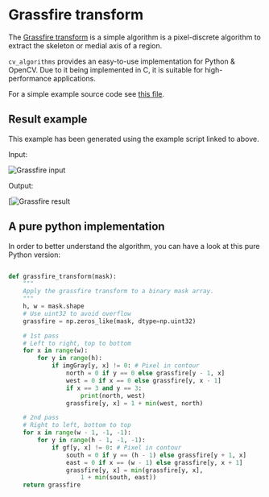 # Grassfire transform

The [Grassfire transform](https://en.wikipedia.org/wiki/Grassfire_transform) is a simple algorithm is a pixel-discrete algorithm to extract the skeleton or medial axis of a region.

`cv_algorithms` provides an easy-to-use implementation for Python & OpenCV. Due to it being implemented in C, it is suitable for high-performance applications.

For a simple example source code see [this file](https://github.com/ulikoehler/cv_algorithms/blob/master/examples/grassfire.py).

## Result example

This example has been generated using the example script linked to above.

Input:

![Grassfire input](https://raw.githubusercontent.com/ulikoehler/cv_algorithms/master/examples/grassfire-example.png)

Output:

[![Grassfire result](https://raw.githubusercontent.com/ulikoehler/cv_algorithms/master/examples/grassfire-result.png)


## A pure python implementation

In order to better understand the algorithm, you can have a look at this pure Python version:

```python

def grassfire_transform(mask):
    """
    Apply the grassfire transform to a binary mask array.
    """
    h, w = mask.shape
    # Use uint32 to avoid overflow
    grassfire = np.zeros_like(mask, dtype=np.uint32)

    # 1st pass
    # Left to right, top to bottom
    for x in range(w):
        for y in range(h):
            if imgGray[y, x] != 0: # Pixel in contour
                north = 0 if y == 0 else grassfire[y - 1, x]
                west = 0 if x == 0 else grassfire[y, x - 1]
                if x == 3 and y == 3:
                    print(north, west)
                grassfire[y, x] = 1 + min(west, north)

    # 2nd pass
    # Right to left, bottom to top
    for x in range(w - 1, -1, -1):
        for y in range(h - 1, -1, -1):
            if gf[y, x] != 0: # Pixel in contour
                south = 0 if y == (h - 1) else grassfire[y + 1, x]
                east = 0 if x == (w - 1) else grassfire[y, x + 1]
                grassfire[y, x] = min(grassfire[y, x],
                    1 + min(south, east))
    return grassfire

```
